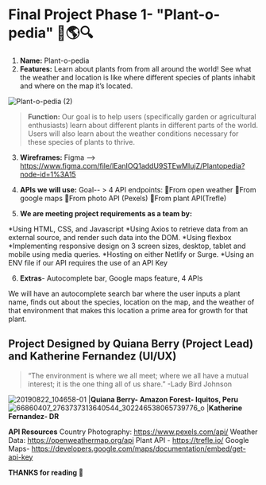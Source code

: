 # Final Project Phase 1- "Plant-o-pedia" :herb::earth_americas::mag:

1. **Name:** Plant-o-pedia
2. **Features:**  Learn about plants from from all around the world! See what the weather and location is like where different species of plants inhabit and where on the map it’s located.

![Plant-o-pedia (2)](https://user-images.githubusercontent.com/24463725/100668081-5b196a00-3329-11eb-86ab-9981adc86895.png)

>**Function:** Our goal is to help users (specifically garden or agricultural enthusiasts) learn about different plants in different parts of the world. Users will also learn about the weather conditions necessary for these species of plants to thrive.

3. **Wireframes:** 
Figma --> https://www.figma.com/file/lEanIOQ1addU9STEwMIujZ/Plantopedia?node-id=1%3A15

 4. **APIs we will use:** Goal-- > 4 API endpoints: 
:herb:From open weather
:herb:From google maps
:herb:From photo API (Pexels)
:herb:From plant API(Trefle)

5. **We are meeting project requirements as a team by:**

*Using HTML, CSS, and Javascript
*Using Axios to retrieve data from an external source, and render such data into the DOM.
*Using flexbox
*Implementing responsive design on 3 screen sizes, desktop, tablet and mobile using media queries.
*Hosting on either Netlify or Surge.
*Using an ENV file if our API requires the use of an API Key

6. **Extras**- Autocomplete bar, Google maps feature, 4 APIs

We will have an autocomplete search bar where the user inputs a plant name, finds out about the species, location on the map, and the weather of that environment that makes this location a prime area for growth for that plant.

## Project Designed by Quiana Berry (Project Lead) and Katherine Fernandez (UI/UX)
>“The environment is where we all meet; where we all have a mutual interest; it is the one thing all of us share.”
-Lady Bird Johnson

![20190822_104658-01](https://user-images.githubusercontent.com/24463725/100668869-936d7800-332a-11eb-9e0b-99a03491ecb3.jpeg) |**Quiana Berry- Amazon Forest- Iquitos, Peru**
![66860407_2763737313640544_302246538065739776_o](https://user-images.githubusercontent.com/24463725/100673098-dfbbb680-3330-11eb-92ab-60a4719eb848.jpg) |**Katherine Fernandez- DR**

**API Resources**
Country Photography: https://www.pexels.com/api/
Weather Data: https://openweathermap.org/api 
Plant API - https://trefle.io/
Google Maps- https://developers.google.com/maps/documentation/embed/get-api-key


**THANKS for reading :wave:**
